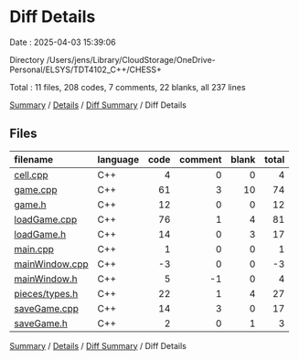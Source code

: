 # Diff Details

Date : 2025-04-03 15:39:06

Directory /Users/jens/Library/CloudStorage/OneDrive-Personal/ELSYS/TDT4102_C++/CHESS+

Total : 11 files,  208 codes, 7 comments, 22 blanks, all 237 lines

[Summary](results.md) / [Details](details.md) / [Diff Summary](diff.md) / Diff Details

## Files
| filename | language | code | comment | blank | total |
| :--- | :--- | ---: | ---: | ---: | ---: |
| [cell.cpp](/cell.cpp) | C++ | 4 | 0 | 0 | 4 |
| [game.cpp](/game.cpp) | C++ | 61 | 3 | 10 | 74 |
| [game.h](/game.h) | C++ | 12 | 0 | 0 | 12 |
| [loadGame.cpp](/loadGame.cpp) | C++ | 76 | 1 | 4 | 81 |
| [loadGame.h](/loadGame.h) | C++ | 14 | 0 | 3 | 17 |
| [main.cpp](/main.cpp) | C++ | 1 | 0 | 0 | 1 |
| [mainWindow.cpp](/mainWindow.cpp) | C++ | -3 | 0 | 0 | -3 |
| [mainWindow.h](/mainWindow.h) | C++ | 5 | -1 | 0 | 4 |
| [pieces/types.h](/pieces/types.h) | C++ | 22 | 1 | 4 | 27 |
| [saveGame.cpp](/saveGame.cpp) | C++ | 14 | 3 | 0 | 17 |
| [saveGame.h](/saveGame.h) | C++ | 2 | 0 | 1 | 3 |

[Summary](results.md) / [Details](details.md) / [Diff Summary](diff.md) / Diff Details
